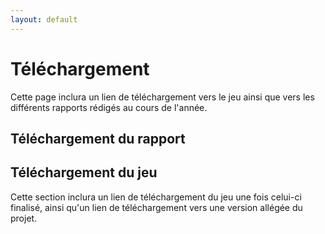 ```yaml
---
layout: default
---
```

# Téléchargement
Cette page inclura un lien de téléchargement vers le jeu ainsi que vers les différents rapports rédigés au cours de l'année.

## Téléchargement du rapport

## Téléchargement du jeu
Cette section inclura un lien de téléchargement du jeu une fois celui-ci finalisé, ainsi qu'un lien de téléchargement vers une version allégée du projet.
